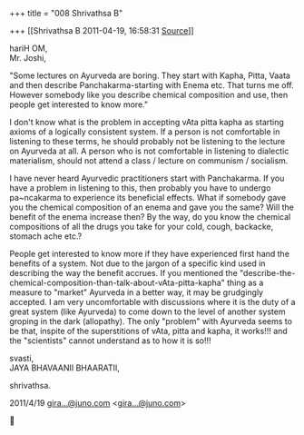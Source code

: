 +++
title = "008 Shrivathsa B"

+++
[[Shrivathsa B	2011-04-19, 16:58:31 [Source](https://groups.google.com/g/bvparishat/c/9wJtGHxLUVk)]]



hariH OM,  
Mr. Joshi,

  
  
"Some lectures on Ayurveda are boring. They start with Kapha, Pitta, Vaata and then describe Panchakarma-starting with Enema etc. That turns me off. However somebody like you describe chemical composition and use, then people get interested to know more."  
  

 I don't know what is the problem in accepting vAta pitta kapha as starting axioms of a logically consistent system. If a person is not comfortable in listening to these terms, he should probably not be listening to the lecture on Ayurveda at all. A person who is not comfortable in listening to dialectic materialism, should not attend a class / lecture on communism / socialism.  
  
 I have never heard Ayurvedic practitioners start with Panchakarma. If you have a problem in listening to this, then probably you have to undergo pa\~ncakarma to experience its beneficial effects. What if somebody gave you the chemical composition of an enema and gave you the same? Will the benefit of the enema increase then? By the way, do you know the chemical compositions of all the drugs you take for your cold, cough, backacke, stomach ache etc.?  
  
 People get interested to know more if they have experienced first hand the benefits of a system. Not due to the jargon of a specific kind used in describing the way the benefit accrues. If you mentioned the "describe-the-chemical-composition-than-talk-about-vAta-pitta-kapha" thing as a measure to "market" Ayurveda in a better way, it may be grudgingly accepted. I am very uncomfortable with discussions where it is the duty of a great system (like Ayurveda) to come down to the level of another system groping in the dark (allopathy). The only "problem" with Ayurveda seems to be that, inspite of the superstitions of vAta, pitta and kapha, it works!!! and the "scientists" cannot understand as to how it is so!!!

  
  
svasti,  
 JAYA BHAVAANII BHAARATII,  

shrivathsa.  
  

2011/4/19 [gira...@juno.com]() \<[gira...@juno.com]()\>



